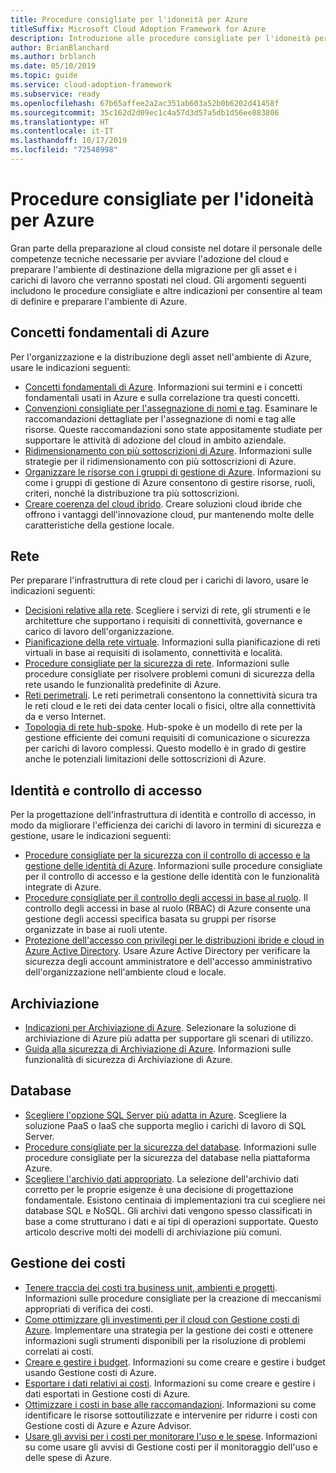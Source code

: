 ```yaml
---
title: Procedure consigliate per l'idoneità per Azure
titleSuffix: Microsoft Cloud Adoption Framework for Azure
description: Introduzione alle procedure consigliate per l'idoneità per Azure
author: BrianBlanchard
ms.author: brblanch
ms.date: 05/10/2019
ms.topic: guide
ms.service: cloud-adoption-framework
ms.subservice: ready
ms.openlocfilehash: 67b65affee2a2ac351ab603a52b0b6202d41458f
ms.sourcegitcommit: 35c162d2d09ec1c4a57d3d57a5db1d56ee883806
ms.translationtype: HT
ms.contentlocale: it-IT
ms.lasthandoff: 10/17/2019
ms.locfileid: "72548998"
---
```

# <a name="best-practices-for-azure-readiness"></a>Procedure consigliate per l'idoneità per Azure

Gran parte della preparazione al cloud consiste nel dotare il personale delle competenze tecniche necessarie per avviare l'adozione del cloud e preparare l'ambiente di destinazione della migrazione per gli asset e i carichi di lavoro che verranno spostati nel cloud. Gli argomenti seguenti includono le procedure consigliate e altre indicazioni per consentire al team di definire e preparare l'ambiente di Azure.

## <a name="azure-fundamentals"></a>Concetti fondamentali di Azure

Per l'organizzazione e la distribuzione degli asset nell'ambiente di Azure, usare le indicazioni seguenti:

- [Concetti fondamentali di Azure](../considerations/fundamental-concepts.md). Informazioni sui termini e i concetti fondamentali usati in Azure e sulla correlazione tra questi concetti.
- [Convenzioni consigliate per l'assegnazione di nomi e tag](../considerations/naming-and-tagging.md). Esaminare le raccomandazioni dettagliate per l'assegnazione di nomi e tag alle risorse. Queste raccomandazioni sono state appositamente studiate per supportare le attività di adozione del cloud in ambito aziendale.
- [Ridimensionamento con più sottoscrizioni di Azure](../considerations/scaling-subscriptions.md). Informazioni sulle strategie per il ridimensionamento con più sottoscrizioni di Azure.
- [Organizzare le risorse con i gruppi di gestione di Azure](https://docs.microsoft.com/azure/governance/management-groups/?toc=https://docs.microsoft.com/azure/cloud-adoption-framework/toc.json&bc=https://docs.microsoft.com/azure/cloud-adoption-framework/_bread/toc.json). Informazioni su come i gruppi di gestione di Azure consentono di gestire risorse, ruoli, criteri, nonché la distribuzione tra più sottoscrizioni.
- [Creare coerenza del cloud ibrido](../../infrastructure/misc/hybrid-consistency.md). Creare soluzioni cloud ibride che offrono i vantaggi dell'innovazione cloud, pur mantenendo molte delle caratteristiche della gestione locale.

## <a name="networking"></a>Rete

Per preparare l'infrastruttura di rete cloud per i carichi di lavoro, usare le indicazioni seguenti:

- [Decisioni relative alla rete](../considerations/network-decisions.md). Scegliere i servizi di rete, gli strumenti e le architetture che supportano i requisiti di connettività, governance e carico di lavoro dell'organizzazione.
- [Pianificazione della rete virtuale](https://docs.microsoft.com/azure/virtual-network/virtual-network-vnet-plan-design-arm?toc=https://docs.microsoft.com/azure/cloud-adoption-framework/toc.json&bc=https://docs.microsoft.com/azure/cloud-adoption-framework/_bread/toc.json). Informazioni sulla pianificazione di reti virtuali in base ai requisiti di isolamento, connettività e località.
- [Procedure consigliate per la sicurezza di rete](https://docs.microsoft.com/azure/security/azure-security-network-security-best-practices?toc=https://docs.microsoft.com/azure/cloud-adoption-framework/toc.json&bc=https://docs.microsoft.com/azure/cloud-adoption-framework/_bread/toc.json). Informazioni sulle procedure consigliate per risolvere problemi comuni di sicurezza della rete usando le funzionalità predefinite di Azure.
- [Reti perimetrali](./perimeter-networks.md). Le reti perimetrali consentono la connettività sicura tra le reti cloud e le reti dei data center locali o fisici, oltre alla connettività da e verso Internet.
- [Topologia di rete hub-spoke](./hub-spoke-network-topology.md). Hub-spoke è un modello di rete per la gestione efficiente dei comuni requisiti di comunicazione o sicurezza per carichi di lavoro complessi. Questo modello è in grado di gestire anche le potenziali limitazioni delle sottoscrizioni di Azure.

## <a name="identity-and-access-control"></a>Identità e controllo di accesso

Per la progettazione dell'infrastruttura di identità e controllo di accesso, in modo da migliorare l'efficienza dei carichi di lavoro in termini di sicurezza e gestione, usare le indicazioni seguenti:

- [Procedure consigliate per la sicurezza con il controllo di accesso e la gestione delle identità di Azure](https://docs.microsoft.com/azure/security/azure-security-identity-management-best-practices?toc=https://docs.microsoft.com/azure/cloud-adoption-framework/toc.json&bc=https://docs.microsoft.com/azure/cloud-adoption-framework/_bread/toc.json). Informazioni sulle procedure consigliate per il controllo di accesso e la gestione delle identità con le funzionalità integrate di Azure.
- [Procedure consigliate per il controllo degli accessi in base al ruolo](./roles.md). Il controllo degli accessi in base al ruolo (RBAC) di Azure consente una gestione degli accessi specifica basata su gruppi per risorse organizzate in base ai ruoli utente.
- [Protezione dell'accesso con privilegi per le distribuzioni ibride e cloud in Azure Active Directory](https://docs.microsoft.com/azure/active-directory/users-groups-roles/directory-admin-roles-secure?toc=https://docs.microsoft.com/azure/cloud-adoption-framework/toc.json&bc=https://docs.microsoft.com/azure/cloud-adoption-framework/_bread/toc.json). Usare Azure Active Directory per verificare la sicurezza degli account amministratore e dell'accesso amministrativo dell'organizzazione nell'ambiente cloud e locale.

## <a name="storage"></a>Archiviazione

- [Indicazioni per Archiviazione di Azure](../considerations/storage-guidance.md). Selezionare la soluzione di archiviazione di Azure più adatta per supportare gli scenari di utilizzo.
- [Guida alla sicurezza di Archiviazione di Azure](https://docs.microsoft.com/azure/storage/common/storage-security-guide?toc=https://docs.microsoft.com/azure/cloud-adoption-framework/toc.json&bc=https://docs.microsoft.com/azure/cloud-adoption-framework/_bread/toc.json). Informazioni sulle funzionalità di sicurezza di Archiviazione di Azure.

## <a name="databases"></a>Database

- [Scegliere l'opzione SQL Server più adatta in Azure](https://docs.microsoft.com/azure/sql-database/sql-database-paas-vs-sql-server-iaas?toc=https://docs.microsoft.com/azure/cloud-adoption-framework/toc.json&bc=https://docs.microsoft.com/azure/cloud-adoption-framework/_bread/toc.json). Scegliere la soluzione PaaS o IaaS che supporta meglio i carichi di lavoro di SQL Server.
- [Procedure consigliate per la sicurezza del database](https://docs.microsoft.com/azure/security/azure-database-security-best-practices?toc=https://docs.microsoft.com/azure/cloud-adoption-framework/toc.json&bc=https://docs.microsoft.com/azure/cloud-adoption-framework/_bread/toc.json). Informazioni sulle procedure consigliate per la sicurezza del database nella piattaforma Azure.
- [Scegliere l'archivio dati appropriato](https://docs.microsoft.com/azure/architecture/guide/technology-choices/data-store-overview). La selezione dell'archivio dati corretto per le proprie esigenze è una decisione di progettazione fondamentale. Esistono centinaia di implementazioni tra cui scegliere nei database SQL e NoSQL. Gli archivi dati vengono spesso classificati in base a come strutturano i dati e ai tipi di operazioni supportate. Questo articolo descrive molti dei modelli di archiviazione più comuni.

## <a name="cost-management"></a>Gestione dei costi

- [Tenere traccia dei costi tra business unit, ambienti e progetti](./track-costs.md). Informazioni sulle procedure consigliate per la creazione di meccanismi appropriati di verifica dei costi.
- [Come ottimizzare gli investimenti per il cloud con Gestione costi di Azure](https://docs.microsoft.com/azure/cost-management/cost-mgt-best-practices?toc=https://docs.microsoft.com/azure/cloud-adoption-framework/toc.json&bc=https://docs.microsoft.com/azure/cloud-adoption-framework/_bread/toc.json). Implementare una strategia per la gestione dei costi e ottenere informazioni sugli strumenti disponibili per la risoluzione di problemi correlati ai costi.
- [Creare e gestire i budget](https://docs.microsoft.com/azure/cost-management/tutorial-acm-create-budgets?toc=https://docs.microsoft.com/azure/cloud-adoption-framework/toc.json&bc=https://docs.microsoft.com/azure/cloud-adoption-framework/_bread/toc.json). Informazioni su come creare e gestire i budget usando Gestione costi di Azure.
- [Esportare i dati relativi ai costi](https://docs.microsoft.com/azure/cost-management/tutorial-export-acm-data?toc=https://docs.microsoft.com/azure/cloud-adoption-framework/toc.json&bc=https://docs.microsoft.com/azure/cloud-adoption-framework/_bread/toc.json). Informazioni su come creare e gestire i dati esportati in Gestione costi di Azure.
- [Ottimizzare i costi in base alle raccomandazioni](https://docs.microsoft.com/azure/cost-management/tutorial-acm-opt-recommendations?toc=https://docs.microsoft.com/azure/cloud-adoption-framework/toc.json&bc=https://docs.microsoft.com/azure/cloud-adoption-framework/_bread/toc.json). Informazioni su come identificare le risorse sottoutilizzate e intervenire per ridurre i costi con Gestione costi di Azure e Azure Advisor.
- [Usare gli avvisi per i costi per monitorare l'uso e le spese](https://docs.microsoft.com/azure/cost-management/cost-mgt-alerts-monitor-usage-spending?toc=https://docs.microsoft.com/azure/cloud-adoption-framework/toc.json&bc=https://docs.microsoft.com/azure/cloud-adoption-framework/_bread/toc.json). Informazioni su come usare gli avvisi di Gestione costi per il monitoraggio dell'uso e delle spese di Azure.
